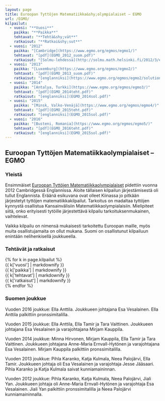 ```yaml
---
layout: page
title: Euroopan Tyttöjen Matematiikka&shy;olympialaiset – EGMO
url: /EGMO/
kilpailut:
  - vuosi: "**Vuosi**"
    paikka: "**Paikka**"
    tehtavat: "**Tehtä&shy;vät**"
    ratkaisut: "**Ratkai&shy;sut**"
  - vuosi: "2012"
    paikka: "[Cambridge](https://www.egmo.org/egmos/egmo1/)"
    tehtavat: "[pdf](EGMO_2012_suom.pdf)"
    ratkaisut: "[Solmu-lehdessä](http://solmu.math.helsinki.fi/2012/3/egmo.pdf)"
  - vuosi: "2013"
    paikka: "[Luxemburg](https://www.egmo.org/egmos/egmo2/)"
    tehtavat: "[pdf](EGMO_2013_suom.pdf)"
    ratkaisut: "[englanniksi](https://www.egmo.org/egmos/egmo2/solutions.pdf)"
  - vuosi: "2014"
    paikka: "[Antalya, Turkki](https://www.egmo.org/egmos/egmo3/)"
    tehtavat: "[pdf](EGMO_2014teht.pdf)"
    ratkaisut: "[englanniksi](EGMO_2014sol.pdf)"
  - vuosi: "2015"
    paikka: "[Minsk, Valko-Venäjä](https://www.egmo.org/egmos/egmo4/)"
    tehtavat: "[pdf](EGMO_2015teht.pdf)"
    ratkaisut: "[englanniksi](EGMO_2015sol.pdf)"
  - vuosi: "2016"
    paikka: "[Busteni, Romania](https://www.egmo.org/egmos/egmo5/)"
    tehtavat: "[pdf](EGMO_2016teht.pdf)"
    ratkaisut: "[englanniksi](EGMO_2015sol.pdf)"
---
```

## Euroopan Tyttöjen Matematiikka&shy;olympialaiset – EGMO

### Yleistä

Ensimmäiset [Euroopan Tyttöjen Matematiikka&shy;olympialaiset](https://www.egmo.org/)
pidettiin vuonna 2012 Cambridgessä Englannissa. Aloite tällaisen
kilpailun järjestämisestä oli tullut Englannista. Eräänä esikuvana
ovat olleet Kiinassa jo pitkään järjestetyt tyttöjen
matematiikka&shy;kilpailut. Tarkoitus on madaltaa tyttöjen kynnystä
osallistua Kansainvälisiin Matematiikka&shy;olympialaisiin. Mielipiteet
siitä, onko erityisesti tytöille järjestettävä kilpailu
tarkoituksenmukainen, vaihtelevat.

Vaikka kilpailu on nimensä mukaisesti tarkoitettu Euroopan maille,
myös muita osallistujamaita on ollut mukana. Suomi on osallistunut
kilpailuun enintään nelihenkisellä joukkueella.

### Tehtävät ja ratkaisut

<div class="list-group">
{% for k in page.kilpailut %}
<div class="row list-group-item">
<div class="col-xs-2 col-sm-1">{{ k['vuosi'] | markdownify }}</div>
<div class="col-xs-4 col-sm-2">{{ k['paikka'] | markdownify }}</div>
<div class="col-xs-2">{{ k['tehtavat'] | markdownify }}</div>
<div class="col-xs-4 col-sm-3">{{ k['ratkaisut'] | markdownify }}</div>
</div>
{% endfor %}
</div>

### Suomen joukkue

Vuoden 2016 joukkue: Ella Anttila. Joukkueen johtajana Esa Vesalainen. Ella Anttila palkittiin pronssimitalilla.

Vuoden 2015 joukkue: Ella Anttila, Ella Tamir ja Tara Vaittinen. Joukkueen johtajana Esa Vesalainen ja varajohtajana Mirjam Kauppila.

Vuoden 2014 joukkue: Minna Hirvonen, Mirjam Kauppila, Ella Tamir ja
Tara Vaittinen. Joukkueen johtajana Anne-Maria Ernvall-Hytönen ja
varajohtajana Esa Vesalainen. Mirjam Kauppila palkittiin
pronssimitalilla.

Vuoden 2013 joukkue: Pihla Karanko, Katja Kulmala, Neea Palojärvi,
Ella Tamir. Joukkueen johtaja oli Esa Vesalainen ja varajohtaja Jesse
Jääsaari. Pihla Karanko ja Katja Kulmala saivat kunniamaininnan.

Vuoden 2012 joukkue: Pihla Karanko, Katja Kulmala, Neea Palojärvi,
Jiali Yan. Joukkueen johtaja oli Anne-Maria Ernvall-Hytönen ja
varajohtaja Esa Vesalainen. Jiali Yan palkittiin pronssimitalilla ja
Neea Palojärvi kunniamaininnalla.
